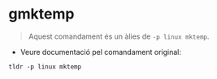 # gmktemp

> Aquest comandament és un àlies de `-p linux mktemp`.

- Veure documentació pel comandament original:

`tldr -p linux mktemp`
